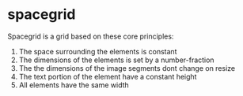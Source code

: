# spacegrid

Spacegrid is a grid based on these core principles:

1. The space surrounding the elements is constant
2. The dimensions of the elements is set by a number-fraction
3. The the dimensions of the image segments dont change on resize
4. The text portion of the element have a constant height
5. All elements have the same width
